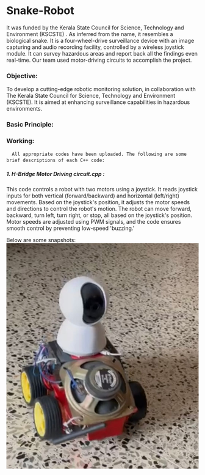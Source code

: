 # Snake-Robot

It was funded by the Kerala State Council for Science, Technology and Environment (KSCSTE) . As inferred from the name, it resembles a biological snake. It is a four-wheel-drive surveillance device with an image capturing and audio recording facility, controlled by a wireless joystick module. It can survey hazardous areas and report back all the findings even real-time. Our team used motor-driving circuits to accomplish the project.

### Objective:

To develop a cutting-edge robotic monitoring solution, in collaboration with The Kerala State Council for Science, Technology and Environment (KSCSTE). It is aimed at enhancing surveillance capabilities in hazardous environments.

### Basic Principle:



### Working:

      All appropriate codes have been uploaded. The following are some brief descriptions of each C++ code:

##### 1. H-Bridge Motor Driving circuit.cpp :

This code controls a robot with two motors using a joystick. It reads joystick inputs for both vertical (forward/backward) and horizontal (left/right) movements. Based on the joystick's position, it adjusts the motor speeds and directions to control the robot's motion. The robot can move forward, backward, turn left, turn right, or stop, all based on the joystick's position. Motor speeds are adjusted using PWM signals, and the code ensures smooth control by preventing low-speed 'buzzing.'

   
Below are some snapshots:
![Live Img](Snake-Robot.jpeg)
